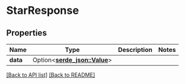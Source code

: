 # StarResponse

## Properties

Name | Type | Description | Notes
------------ | ------------- | ------------- | -------------
**data** | Option<[**serde_json::Value**](SerdeJsonValue.md)> |  | 

[[Back to API list]](../README.md#documentation-for-api-endpoints) [[Back to README]](../README.md)


